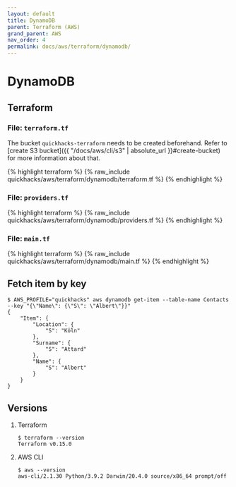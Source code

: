 ```yaml
---
layout: default
title: DynamoDB
parent: Terraform (AWS)
grand_parent: AWS
nav_order: 4
permalink: docs/aws/terraform/dynamodb/
---
```


# DynamoDB

## Terraform

### File: `terraform.tf`

The bucket `quickhacks-terraform` needs to be created beforehand. Refer to
[create S3 bucket]({{ "/docs/aws/cli/s3" | absolute_url }}#create-bucket) for more information about that.

{% highlight terraform %}
{% raw_include quickhacks/aws/terraform/dynamodb/terraform.tf %}
{% endhighlight %}

### File: `providers.tf`

{% highlight terraform %}
{% raw_include quickhacks/aws/terraform/dynamodb/providers.tf %}
{% endhighlight %}

### File: `main.tf`

{% highlight terraform %}
{% raw_include quickhacks/aws/terraform/dynamodb/main.tf %}
{% endhighlight %}

## Fetch item by key

```console
$ AWS_PROFILE="quickhacks" aws dynamodb get-item --table-name Contacts --key "{\"Name\": {\"S\": \"Albert\"}}"
{
    "Item": {
        "Location": {
            "S": "Köln"
        },
        "Surname": {
            "S": "Attard"
        },
        "Name": {
            "S": "Albert"
        }
    }
}
```

## Versions

1. Terraform

    ```console
    $ terraform --version
    Terraform v0.15.0
    ```

1. AWS CLI

   ```console
   $ aws --version
   aws-cli/2.1.30 Python/3.9.2 Darwin/20.4.0 source/x86_64 prompt/off
   ```
